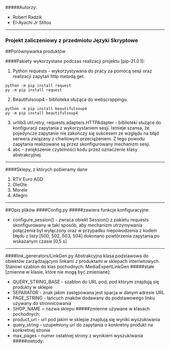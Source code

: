 #####Autorzy:
- Robert Radzik
- El-Ayachi Jr Stitou
------------
### Projekt zaliczeniowy z przedmiotu Języki Skryptowe
##Porównywarka produktów

####Pakiety wykorzystane podczas realizacji projektu [pip-21.0.1]:
1. Python requests - wykorzystywana do pracy za pomocą sesji oraz realizacji zapytań http metodą get.
```
python -m pip install request
py -m pip install request
```
2. Beautifulsoup4 - biblioteka służąca do webscrappingu.
```
python -m pip install beautifulsoup4
py -m pip install beautifulsoup4
```
3. urllib3.util.retry, requests.adapters.HTTPAdapter - biblioteki służące do konfiguracji zapytania z wykorzystaniem sesji.
Istnieje szansa, że pojedyncze zapytanie nie zakończy się sukcesem ze względu na błąd serwera związany z chwilowym przeciążeniem.
Z tego powodu zapytania realizowane są przez skonfigurowany mechanizm sesji.
4. abc - zwiększenie czytelności kodu przez oznaczenie klasy abstrakcyjnej.
-------
####Sklepy, z których pobieramy dane
1. RTV Euro AGD
2. OleOle
3. Morele
4. Allegro
-------
##Opis plików
####Config.py
#####zawiera funkcje konfiguracyjne:
- configure_session() - zwraca obiekt Session() z pakietu requests skonfigurowany 
w taki sposób, aby mechanizm utrzymywania połączenia był wyłączony oraz 
w przypadku niepowodzenia z kodem błędu z listy [500, 502, 503, 504] 
dokonano powtórzenia zapytania po wskazanym czasie [0,5 s]
-------

####link_generators/LinkGen.py
Abstrakcyjna klasa podstawowa do obiektów zarządzającymi linkami z produktami w sklepach internetowych. Stanowi szablon do klas pochodnych: MediaExpertLinkGen
#####stałe [zmienne w klasie, które nie mogą być zmieniane]:
- QUERY_STRING_BASE - szablon do URL pod, pod którym znajdują się produkty w sklepie
- SEPARATOR - znak jakim zastępowana jest spacja w danym adresie URL
- PAGE_STRING - łańcuch znaków dodawany do podstawowego linku używany do stronnicowania
- SHOP_NAME = nazwa sklepu
#####zmienne używane w klasach pochodnych:
- product_url - url pod jakim w sklepie znajdują się wyniki wyszukiwania
- query_string - uzupełniony url do zapytania o konkretny produkt na konkretnej stronie
- max_pages - numer ostatniej strony z wynikiem wyszukiwania
#####metody:

